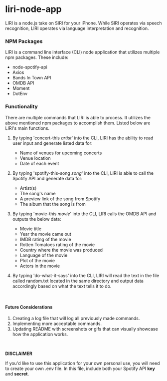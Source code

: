 # liri-node-app
LIRI is a node.js take on SIRI for your iPhone. While SIRI operates via speech recognition, LIRI operates via language interpretation and recognition. 

### NPM Packages
LIRI is a command line interface (CLI) node application that utilizes multiple npm packages. These include: 

  * node-spotify-api
  * Axios
  * Bands In Town API
  * OMDB API
  * Moment
  * DotEnv

### Functionality
There are multiple commands that LIRI is able to process. It utilizes the above mentioned npm packages to accomplish them. Listed below are LIRI's main functions.

1. By typing 'concert-this *artist*' into the CLI, LIRI has the ability to read user input and generate listed data for:
   * Name of venues for upcoming concerts
   * Venue location
   * Date of each event

2. By typing 'spotify-this-song *song*' into the CLI, LIRI is able to call the Spotify API and generate data for:
   * Artist(s)
   * The song's name
   * A preview link of the song from Spotify
   * The album that the song is from

3. By typing 'movie-this *movie*' into the CLI, LIRI calls the OMDB API and outputs the below data:
   * Movie title
   * Year the movie came out
   * IMDB rating of the movie
   * Rotten Tomatoes rating of the movie
   * Country where the movie was produced
   * Language of the movie
   * Plot of the movie
   * Actors in the movie

4. By typing 'do-what-it-says' into the CLI, LIRI will read the text in the file called random.txt located in the same directory and output data accordingly based on what the text tells it to do.

<br>

#### Future Considerations
1. Creating a log file that will log all previously made commands.
2. Implementing more acceptable commands.
3. Updating README with screenshots or gifs that can visually showcase how the application works.



<br>

**DISCLAIMER**

If you'd like to use this application for your own personal use, you will need to create your own .env file. In this file, include both your Spotify API **key** and **secret**.

